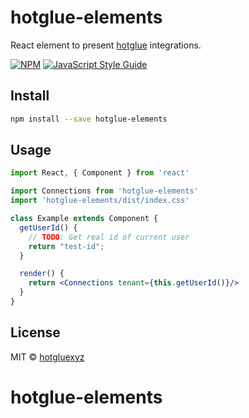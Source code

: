 # hotglue-elements

React element to present [hotglue](https://hotglue.xyz) integrations.

[![NPM](https://img.shields.io/npm/v/hotglue-elements.svg)](https://www.npmjs.com/package/hotglue-elements) [![JavaScript Style Guide](https://img.shields.io/badge/code_style-standard-brightgreen.svg)](https://standardjs.com)

## Install

```bash
npm install --save hotglue-elements
```

## Usage

```jsx
import React, { Component } from 'react'

import Connections from 'hotglue-elements'
import 'hotglue-elements/dist/index.css'

class Example extends Component {
  getUserId() {
    // TODO: Get real id of current user
    return "test-id";
  }

  render() {
    return <Connections tenant={this.getUserId()}/>
  }
}
```

## License

MIT © [hotgluexyz](https://github.com/hotgluexyz)
# hotglue-elements
